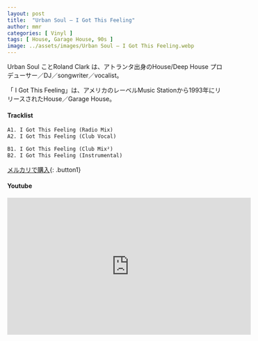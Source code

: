 ```yaml
---
layout: post
title:  "Urban Soul – I Got This Feeling"
author: mmr
categories: [ Vinyl ]
tags: [ House, Garage House, 90s ]
image: ../assets/images/Urban Soul – I Got This Feeling.webp
---
```


Urban Soul ことRoland Clark は、アトランタ出身のHouse/Deep House プロデューサー／DJ／songwriter／vocalist。

「 I Got This Feeling」は、アメリカのレーベルMusic Stationから1993年にリリースされたHouse／Garage House。

#### Tracklist
```md
A1. I Got This Feeling (Radio Mix)
A2. I Got This Feeling (Club Vocal)

B1. I Got This Feeling (Club Mix²)
B2. I Got This Feeling (Instrumental)
```

[メルカリで購入](https://jp.mercari.com/item/m24328258500?afid=6142608987){: .button1}

#### Youtube
<iframe width="560" height="315" src="https://www.youtube.com/embed/r2PRREBtAss?si=e19nXLFBDEZwCgiL" title="YouTube video player" frameborder="0" allow="accelerometer; autoplay; clipboard-write; encrypted-media; gyroscope; picture-in-picture; web-share" referrerpolicy="strict-origin-when-cross-origin" allowfullscreen></iframe>